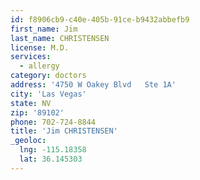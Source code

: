 ```yaml
---
id: f8906cb9-c40e-405b-91ce-b9432abbefb9
first_name: Jim
last_name: CHRISTENSEN
license: M.D.
services:
  - allergy
category: doctors
address: '4750 W Oakey Blvd   Ste 1A'
city: 'Las Vegas'
state: NV
zip: '89102'
phone: 702-724-8844
title: 'Jim CHRISTENSEN'
_geoloc:
  lng: -115.18358
  lat: 36.145303
---
```

